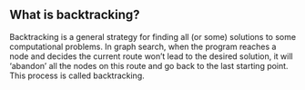 ## What is backtracking?

Backtracking is a general strategy for finding all (or some) solutions to some computational problems. In graph search, when the program reaches a node and decides the current route won’t lead to the desired solution, it will ‘abandon’ all the nodes on this route and go back to the last starting point. This process is called backtracking.